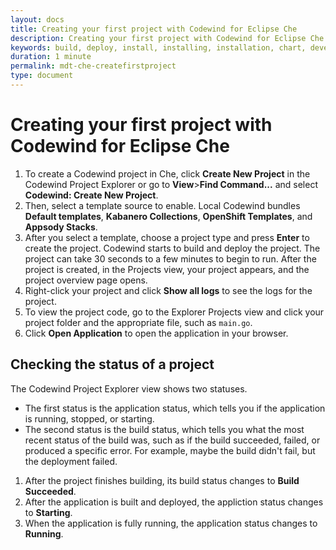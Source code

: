 ```yaml
---
layout: docs
title: Creating your first project with Codewind for Eclipse Che
description: Creating your first project with Codewind for Eclipse Che
keywords: build, deploy, install, installing, installation, chart, develop, cloud, public cloud, services, command line, cli, command, start, stop, update, open, delete, options, operation, devops
duration: 1 minute
permalink: mdt-che-createfirstproject
type: document
---
```


# Creating your first project with Codewind for Eclipse Che
1. To create a Codewind project in Che, click **Create New Project** in the Codewind Project Explorer or go to **View**>**Find Command...** and select **Codewind: Create New Project**.
2. Then, select a template source to enable. Local Codewind bundles **Default templates**, **Kabanero Collections**, **OpenShift Templates**, and **Appsody Stacks**.
3. After you select a template, choose a project type and press **Enter** to create the project. Codewind starts to build and deploy the project. The project can take 30 seconds to a few minutes to begin to run. After the project is created, in the Projects view, your project appears, and the project overview page opens.
4. Right-click your project and click **Show all logs** to see the logs for the project.
5. To view the project code, go to the Explorer Projects view and click your project folder and the appropriate file, such as `main.go`.
6. Click **Open Application** to open the application in your browser.

## Checking the status of a project
The Codewind Project Explorer view shows two statuses.
- The first status is the application status, which tells you if the application is running, stopped, or starting.
- The second status is the build status, which tells you what the most recent status of the build was, such as if the build succeeded, failed, or produced a specific error. For example, maybe the build didn't fail, but the deployment failed.
1. After the project finishes building, its build status  changes to **Build Succeeded**.
2. After the application is built and deployed, the appliction status changes to **Starting**.
3. When the application is fully running, the application status changes to **Running**.
